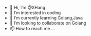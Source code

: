 - 👋 Hi, I’m @XHang
- 👀 I’m interested in coding
- 🌱 I’m currently learning Golang,Java 
- 💞️ I’m looking to collaborate on Golang
- 📫 How to reach me ...

<!---
XHang/XHang is a ✨ special ✨ repository because its `README.md` (this file) appears on your GitHub profile.
You can click the Preview link to take a look at your changes.
--->
